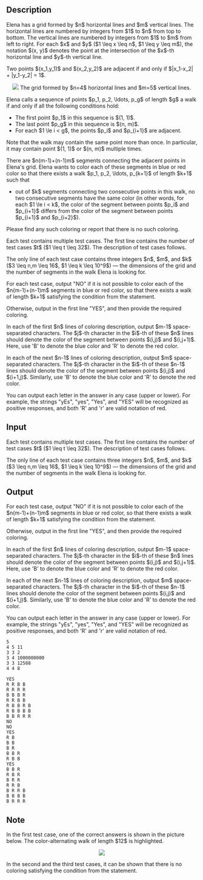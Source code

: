 ## Description

<div><p>Elena has a grid formed by $n$ horizontal lines and $m$ vertical lines. The horizontal lines are numbered by integers from $1$ to $n$ from top to bottom. The vertical lines are numbered by integers from $1$ to $m$ from left to right. For each $x$ and $y$ ($1 \leq x \leq n$, $1 \leq y \leq m$), the notation $(x, y)$ denotes the point at the intersection of the $x$-th horizontal line and $y$-th vertical line.</p><p>Two points $(x_1,y_1)$ and $(x_2,y_2)$ are adjacent if and only if $|x_1-x_2| + |y_1-y_2| = 1$.</p><center> <img class="tex-graphics" src="file://lF8ia6xh.png" style="max-width: 100.0%;max-height: 100.0%;">   <span class="tex-font-size-small">The grid formed by $n=4$ horizontal lines and $m=5$ vertical lines.</span> </center><p>Elena calls a sequence of points $p_1, p_2, \ldots, p_g$ of length $g$ a <span class="tex-font-style-it">walk</span> if and only if all the following conditions hold: </p><ul> <li> The first point $p_1$ in this sequence is $(1, 1)$. </li><li> The last point $p_g$ in this sequence is $(n, m)$. </li><li> For each $1 \le i &lt; g$, the points $p_i$ and $p_{i+1}$ are adjacent. </li></ul><p>Note that the walk may contain the same point more than once. In particular, it may contain point $(1, 1)$ or $(n, m)$ multiple times.</p><p>There are $n(m-1)+(n-1)m$ segments connecting the adjacent points in Elena's grid. Elena wants to color each of these segments in blue or red color so that there exists a walk $p_1, p_2, \ldots, p_{k+1}$ of length $k+1$ such that </p><ul> <li> out of $k$ segments connecting two consecutive points in this walk, no two consecutive segments have the same color (in other words, for each $1 \le i &lt; k$, the color of the segment between points $p_i$ and $p_{i+1}$ differs from the color of the segment between points $p_{i+1}$ and $p_{i+2}$). </li></ul><p>Please find any such coloring or report that there is no such coloring.</p></div><div class="input-specification"><p>Each test contains multiple test cases. The first line contains the number of test cases $t$ ($1 \leq t \leq 32$). The description of test cases follows.</p><p>The only line of each test case contains three integers $n$, $m$, and $k$ ($3 \leq n,m \leq 16$, $1 \leq k \leq 10^9$)&nbsp;— the dimensions of the grid and the number of segments in the walk Elena is looking for.</p></div><div class="output-specification"><p>For each test case, output "<span class="tex-font-style-tt">NO</span>" if it is not possible to color each of the $n(m-1)+(n-1)m$ segments in blue or red color, so that there exists a walk of length $k+1$ satisfying the condition from the statement.</p><p>Otherwise, output in the first line "<span class="tex-font-style-tt">YES</span>", and then provide the required coloring.</p><p>In each of the first $n$ lines of coloring description, output $m-1$ space-separated characters. The $j$-th character in the $i$-th of these $n$ lines should denote the color of the segment between points $(i,j)$ and $(i,j+1)$. Here, use '<span class="tex-font-style-tt">B</span>' to denote the blue color and '<span class="tex-font-style-tt">R</span>' to denote the red color.</p><p>In each of the next $n-1$ lines of coloring description, output $m$ space-separated characters. The $j$-th character in the $i$-th of these $n-1$ lines should denote the color of the segment between points $(i,j)$ and $(i+1,j)$. Similarly, use '<span class="tex-font-style-tt">B</span>' to denote the blue color and '<span class="tex-font-style-tt">R</span>' to denote the red color.</p><p>You can output each letter in the answer in any case (upper or lower). For example, the strings "<span class="tex-font-style-tt">yEs</span>", "<span class="tex-font-style-tt">yes</span>", "<span class="tex-font-style-tt">Yes</span>", and "<span class="tex-font-style-tt">YES</span>" will be recognized as positive responses, and both '<span class="tex-font-style-tt">R</span>' and '<span class="tex-font-style-tt">r</span>' are valid notation of red.</p></div>

## Input

<p>Each test contains multiple test cases. The first line contains the number of test cases $t$ ($1 \leq t \leq 32$). The description of test cases follows.</p><p>The only line of each test case contains three integers $n$, $m$, and $k$ ($3 \leq n,m \leq 16$, $1 \leq k \leq 10^9$)&nbsp;— the dimensions of the grid and the number of segments in the walk Elena is looking for.</p>

## Output

<p>For each test case, output "<span class="tex-font-style-tt">NO</span>" if it is not possible to color each of the $n(m-1)+(n-1)m$ segments in blue or red color, so that there exists a walk of length $k+1$ satisfying the condition from the statement.</p><p>Otherwise, output in the first line "<span class="tex-font-style-tt">YES</span>", and then provide the required coloring.</p><p>In each of the first $n$ lines of coloring description, output $m-1$ space-separated characters. The $j$-th character in the $i$-th of these $n$ lines should denote the color of the segment between points $(i,j)$ and $(i,j+1)$. Here, use '<span class="tex-font-style-tt">B</span>' to denote the blue color and '<span class="tex-font-style-tt">R</span>' to denote the red color.</p><p>In each of the next $n-1$ lines of coloring description, output $m$ space-separated characters. The $j$-th character in the $i$-th of these $n-1$ lines should denote the color of the segment between points $(i,j)$ and $(i+1,j)$. Similarly, use '<span class="tex-font-style-tt">B</span>' to denote the blue color and '<span class="tex-font-style-tt">R</span>' to denote the red color.</p><p>You can output each letter in the answer in any case (upper or lower). For example, the strings "<span class="tex-font-style-tt">yEs</span>", "<span class="tex-font-style-tt">yes</span>", "<span class="tex-font-style-tt">Yes</span>", and "<span class="tex-font-style-tt">YES</span>" will be recognized as positive responses, and both '<span class="tex-font-style-tt">R</span>' and '<span class="tex-font-style-tt">r</span>' are valid notation of red.</p>





```input1|2,4,6
5
4 5 11
3 3 2
3 4 1000000000
3 3 12588
4 4 8
```




```output1
YES
R R B B
R R R R
B B B R
R R B B
R B B R B
R B B B B
B B R R R
NO
NO
YES
R B
B B
B R
B B R
R B B
YES
B B R
R B R
B R R
R R B
B R R B
B B B B
B R R R
```



## Note

<p>In the first test case, one of the correct answers is shown in the picture below. The color-alternating walk of length $12$ is highlighted.</p><center> <img class="tex-graphics" src="file://yDxLMJ9n.png" style="max-width: 100.0%;max-height: 100.0%;">   </center><p>In the second and the third test cases, it can be shown that there is no coloring satisfying the condition from the statement.</p>
